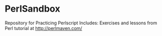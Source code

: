 # PerlSandbox
Repository for Practicing Perlscript
Includes:
Exercises and lessons from Perl tutorial at http://perlmaven.com/

